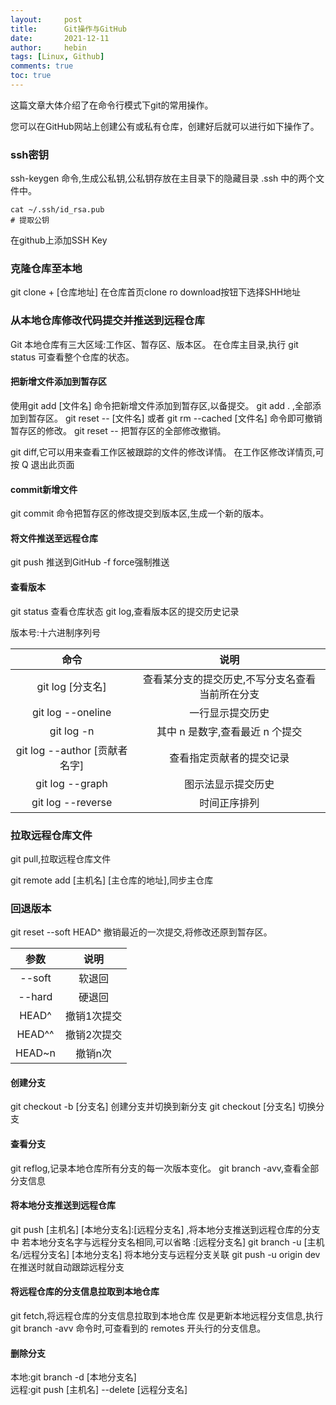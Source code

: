 ```yaml
---
layout:     post
title:      Git操作与GitHub
date:       2021-12-11
author:     hebin
tags: [Linux, Github]
comments: true
toc: true
---
```


这篇文章大体介绍了在命令行模式下git的常用操作。

您可以在GitHub网站上创建公有或私有仓库，创建好后就可以进行如下操作了。
### ssh密钥
ssh-keygen 命令,生成公私钥,公私钥存放在主目录下的隐藏目录 .ssh 中的两个文件中。
```
cat ~/.ssh/id_rsa.pub
# 提取公钥
```
在github上添加SSH Key
### 克隆仓库至本地
git clone + [仓库地址]
在仓库首页clone ro download按钮下选择SHH地址

### 从本地仓库修改代码提交并推送到远程仓库

Git 本地仓库有三大区域:工作区、暂存区、版本区。
在仓库主目录,执行 git status 可查看整个仓库的状态。

#### 把新增文件添加到暂存区
使用git add [文件名] 命令把新增文件添加到暂存区,以备提交。
git add . ,全部添加到暂存区。
git reset -- [文件名] 或者 git rm --cached [文件名] 命令即可撤销暂存区的修改。
git reset -- 把暂存区的全部修改撤销。

git diff,它可以用来查看工作区被跟踪的文件的修改详情。
在工作区修改详情页,可按 Q 退出此页面

#### commit新增文件

git commit 命令把暂存区的修改提交到版本区,生成一个新的版本。

#### 将文件推送至远程仓库
git push 推送到GitHub
-f force强制推送

#### 查看版本
git status 查看仓库状态
git log,查看版本区的提交历史记录

版本号:十六进制序列号

|命令|说明|
|:-----:|:-----:|
|git log [分支名] |查看某分支的提交历史,不写分支名查看当前所在分支|
|git log --oneline| 一行显示提交历史|
|git log -n |其中 n 是数字,查看最近 n 个提交|
|git log --author [贡献者名字] |查看指定贡献者的提交记录|
|git log --graph |图示法显示提交历史|
|git log --reverse |时间正序排列 |

### 拉取远程仓库文件
git pull,拉取远程仓库文件

git remote add [主机名] [主仓库的地址],同步主仓库

### 回退版本


git reset --soft HEAD^ 撤销最近的一次提交,将修改还原到暂存区。

|参数|说明|
|:---:|:----:|
|--soft| 软退回|
|--hard|硬退回|
|HEAD^|撤销1次提交|
|HEAD^^ |撤销2次提交|
|HEAD~n|撤销n次|

#### 创建分支

git checkout -b [分支名] 创建分支并切换到新分支
git checkout [分支名] 切换分支

#### 查看分支

git reflog,记录本地仓库所有分支的每一次版本变化。
git branch -avv,查看全部分支信息


#### 将本地分支推送到远程仓库

git push [主机名] [本地分支名]:[远程分支名] ,将本地分支推送到远程仓库的分支中
若本地分支名字与远程分支名相同,可以省略 :[远程分支名]
git branch -u [主机名/远程分支名] [本地分支名] 将本地分支与远程分支关联
git push -u origin dev 在推送时就自动跟踪远程分支


#### 将远程仓库的分支信息拉取到本地仓库

git fetch,将远程仓库的分支信息拉取到本地仓库
仅是更新本地远程分支信息,执行 git branch -avv 命令时,可查看到的 remotes 开头行的分支信息。

#### 删除分支
本地:git branch -d [本地分支名]	
远程:git push [主机名] --delete [远程分支名]	
